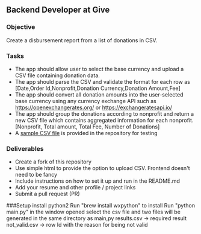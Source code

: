 ## Backend Developer at Give

### Objective
Create a disbursement report from a list of donations in CSV.

### Tasks
- The app should allow user to select the base currency and upload a CSV file containing donation data.
- The app should parse the CSV and validate the format for each row as [Date,Order Id,Nonprofit,Donation Currency,Donation Amount,Fee]
- The app should convert all donation amounts into the user-selected base currency using any currency exchange API such as https://openexchangerates.org/ or https://exchangeratesapi.io/
- The app should group the donations according to nonprofit and return a new CSV file which contains aggregated information for each nonprofit. [Nonprofit, Total amount, Total Fee, Number of Donations]
- A [sample CSV file](sample.csv) is provided in the repository for testing

### Deliverables
- Create a fork of this repository
- Use simple html to provide the option to upload CSV. Frontend doesn't need to be fancy
- Include instructions on how to set it up and run in the README.md
- Add your resume and other profile / project links
- Submit a pull request (PR)



###Setup
install python2
Run  "brew install wxpython" to install 
Run "python main.py"
in the window opened select the csv file and two files will be generated in the same directory as main,py
results.csv -> required result 
not_valid.csv -> row Id with the reason for being not valid
